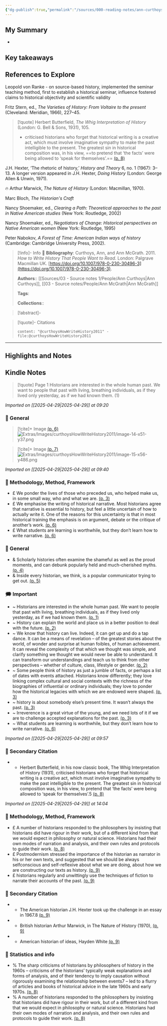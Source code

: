 ```yaml
---
{"dg-publish":true,"permalink":"/sources/000-reading-notes/ann-curthoys-ann-mc-grath-2011/","title":"How to Write History that People Want to Read","contentClasses":"literature-note","tags":["🤓","readingnote"],"created":"2025-04-29T09:20:14.412+08:00","updated":"2025-06-29T13:46:13.000+08:00"}
---
```





## My Summary
- 

## Key takeaways

## References to Explore
Leopold von Ranke - on source-based history, implemented the seminar teaching method, first to establish a historical seminar, influence fostered claims to historical objectivity and scientific validity

Fritz Stern, ed., *The Varieties of History: From Voltaire to the present* (Cleveland: Meridian, 1966), 227–45.

> [!quote] Herbert Butterfield, *The Whig Interpretation of History* (London: G. Bell & Sons, 1931), 105. 
> - criticised historians who forget that historical writing is a creative act, which must involve imaginative sympathy to make the past intelligible to the present. The greatest sin in historical composition was, in his view, ==to pretend that ‘the facts’ were being allowed to ‘speak for themselves’.== [(p. 8)](zotero://open-pdf/library/items/JUA5ATX7?page=8&annotation=UY7VFFAE)

J.H. Hexter, ‘The rhetoric of history,’ *History and Theory* 6, no. 1 (1967): 3–13. A longer version appeared in J.H. Hexter, *Doing History* (London: George Allen & Unwin, 1971).

🔥 Arthur Marwick, *The Nature of History* (London: Macmillan, 1970). 

Marc Bloch, *The Historian's Craft*

Nancy Shoemaker, ed., *Clearing a Path: Theoretical approaches to the past in Native American studies* (New York: Routledge, 2002)

Nancy Shoemaker, ed., *Negotiators of Change: Historical perspectives on Native American women* (New York: Routledge, 1995)

Peter Nabokov, *A Forest of Time: American Indian ways of history* (Cambridge: Cambridge University Press, 2002).




> [!info]- Info 🔗 
>**Bibliography**: Curthoys, Ann, and Ann McGrath. 2011. _How to Write History That People Want to Read_. London: Palgrave Macmillan UK. [https://doi.org/10.1007/978-0-230-30496-3](https://doi.org/10.1007/978-0-230-30496-3).
> 
> **Authors**::  [[Sources/03 - Source notes 1/People/Ann Curthoys\|Ann Curthoys]],  [[03 - Source notes/People/Ann McGrath\|Ann McGrath]]
> 
> **Tags**: 
> 
> **Collections**:: 


> [!abstract]-
> 

> [!quote]- Citations
> 
> ```query
> content: "@curthoysHowWriteHistory2011" -file:@curthoysHowWriteHistory2011
> ```

___

## Highlights and Notes



## Kindle Notes


> [!quote] Page 1
> Historians are interested in the whole human past. We want to people that past with living, breathing individuals, as if they lived only yesterday, as if we had known them. (1)




*Imported on [[2025-04-29\|2025-04-29]] at 09:20*

### 💬 General


> [!cite]+ Image [(p. 6)](zotero://open-pdf/library/items/JUA5ATX7?page=6&annotation=RSJ8AZUJ)
> ![Extras/Images/curthoysHowWriteHistory2011/image-14-x51-y37.png](/img/user/Extras/Images/curthoysHowWriteHistory2011/image-14-x51-y37.png)


> [!cite]+ Image [(p. 7)](zotero://open-pdf/library/items/JUA5ATX7?page=7&annotation=8JHTHAZF)
> ![Extras/Images/curthoysHowWriteHistory2011/image-15-x56-y486.png](/img/user/Extras/Images/curthoysHowWriteHistory2011/image-15-x56-y486.png)


*Imported on [[2025-04-29\|2025-04-29]] at 09:40*

### 🧩 Methodology, Method, Framework

- £  We ponder the lives of those who preceded us, who helped make us, in some small way, who and what we are. [(p. 3)](zotero://open-pdf/library/items/JUA5ATX7?page=3&annotation=7ULXGF99)
- £  We emphasise the writing of historical narrative. Most historians agree that narrative is essential to history, but feel a little uncertain of how to actually write it. One of the reasons for this uncertainty is that in most historical training the emphasis is on argument, debate or the critique of another’s work. [(p. 6)](zotero://open-pdf/library/items/JUA5ATX7?page=6&annotation=2RBARJ2M)
- £  What students are learning is worthwhile, but they don’t learn how to write narrative. [(p. 6)](zotero://open-pdf/library/items/JUA5ATX7?page=6&annotation=LA49WEK3)

### 💬 General

- &  Scholarly histories often examine the shameful as well as the proud moments, and can debunk popularly held and much-cherished myths. [(p. 4)](zotero://open-pdf/library/items/JUA5ATX7?page=4&annotation=B7CVC42Q)
- &  Inside every historian, we think, is a popular communicator trying to get out. [(p. 5)](zotero://open-pdf/library/items/JUA5ATX7?page=5&annotation=6WUDQHU7)

### 🗯️ Important

- ~  Historians are interested in the whole human past. We want to people that past with living, breathing individuals, as if they lived only yesterday, as if we had known them. [(p. 1)](zotero://open-pdf/library/items/JUA5ATX7?page=1&annotation=EVE2RSJA)
- ~  History can explain the world and place us in a better position to deal with the future. [(p. 2)](zotero://open-pdf/library/items/JUA5ATX7?page=2&annotation=HBW5T27E)
- ~  We know that history can live. Indeed, it can get up and do a tap dance. It can be a means of revelation – of the greatest stories about the world, of wonder and surprise at human foibles, of human achievement. It can reveal the complexity of that which we thought was simple, and clarify something we thought we would never be able to understand. It can transform our understandings and teach us to think from other perspectives – whether of culture, class, lifestyle or gender. [(p. 2)](zotero://open-pdf/library/items/JUA5ATX7?page=2&annotation=GKYX6Y7G)
- ~  Some people think of history as just a jumble of facts, or perhaps a list of dates with events attached. Historians know differently; they love linking complex cultural and social contexts with the richness of the biographies of influential or ordinary individuals; they love to ponder how the historical legacies with which we are endowed were shaped. [(p. 3)](zotero://open-pdf/library/items/JUA5ATX7?page=3&annotation=MQG4HVHS)
- ~  history is about somebody else’s present time. It wasn’t always the past. [(p. 3)](zotero://open-pdf/library/items/JUA5ATX7?page=3&annotation=VZIKCU5E)
- ~  Irreverence is a great virtue of the young, and we need lots of it if we are to challenge accepted explanations for the past. [(p. 3)](zotero://open-pdf/library/items/JUA5ATX7?page=3&annotation=IFFSQAD3)
- ~  What students are learning is worthwhile, but they don’t learn how to write narrative. [(p. 6)](zotero://open-pdf/library/items/JUA5ATX7?page=6&annotation=IK53RG7Y)

*Imported on [[2025-04-29\|2025-04-29]] at 09:57*

### 📇 Secondary Citation

- +  Herbert Butterfield, in his now classic book, The Whig Interpretation of History (1931), criticised historians who forget that historical writing is a creative act, which must involve imaginative sympathy to make the past intelligible to the present. The greatest sin in historical composition was, in his view, to pretend that ‘the facts’ were being allowed to ‘speak for themselves’.5 [(p. 8)](zotero://open-pdf/library/items/JUA5ATX7?page=8&annotation=UY7VFFAE)

*Imported on [[2025-04-29\|2025-04-29]] at 14:04*

### 🧩 Methodology, Method, Framework

- £  A number of historians responded to the philosophers by insisting that historians did have rigour in their work, but of a different kind from that we would expect in philosophy or natural science. Historians had their own modes of narration and analysis, and their own rules and protocols to guide their work. [(p. 8)](zotero://open-pdf/library/items/JUA5ATX7?page=8&annotation=L9FBQKCF)
- £  Postmodernism stressed the importance of the historian as narrator in his or her own texts, and suggested that we should be always selfconscious and self-reflexive about what we are doing, about how we are constructing our texts as history. [(p. 9)](zotero://open-pdf/library/items/JUA5ATX7?page=9&annotation=CHPWP2JD)
- £  historians regularly and unwittingly use the techniques of fiction to narrate their accounts of the past. [(p. 9)](zotero://open-pdf/library/items/JUA5ATX7?page=9&annotation=EDD42J96)

### 📇 Secondary Citation

- +  The American historian J.H. Hexter took up the challenge in an essay in 1967.8 [(p. 9)](zotero://open-pdf/library/items/JUA5ATX7?page=9&annotation=LL42G6HG)
- +  British historian Arthur Marwick, in The Nature of History (1970), [(p. 9)](zotero://open-pdf/library/items/JUA5ATX7?page=9&annotation=6CN226TL)
- +  American historian of ideas, Hayden White [(p. 9)](zotero://open-pdf/library/items/JUA5ATX7?page=9&annotation=JH9SJCLJ)

### 📌 Statistics and info

- %  The sharp criticisms of historians by philosophers of history in the 1960s – criticisms of the historians’ typically weak explanations and forms of analysis, and of their tendency to imply causation without rigorously examining the relationship between events7 – led to a flurry of articles and books of historical advice in the late 1960s and early 1970s. [(p. 8)](zotero://open-pdf/library/items/JUA5ATX7?page=8&annotation=BZDUYFJV)
- %  A number of historians responded to the philosophers by insisting that historians did have rigour in their work, but of a different kind from that we would expect in philosophy or natural science. Historians had their own modes of narration and analysis, and their own rules and protocols to guide their work. [(p. 8)](zotero://open-pdf/library/items/JUA5ATX7?page=8&annotation=65XL5W38)




